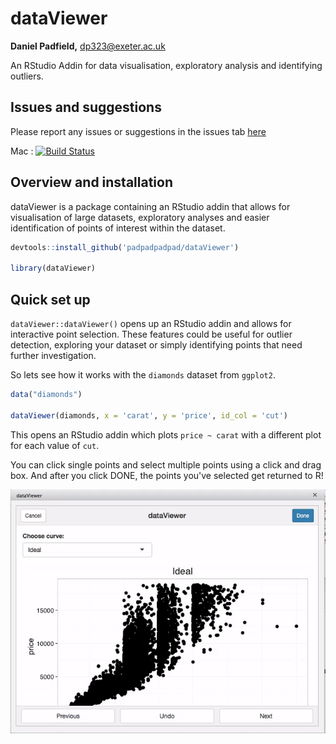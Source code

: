 
<!-- README.md is generated from README.Rmd. Please edit that file -->
dataViewer
==========

**Daniel Padfield,** <dp323@exeter.ac.uk>

An RStudio Addin for data visualisation, exploratory analysis and identifying outliers.

Issues and suggestions
----------------------

Please report any issues or suggestions in the issues tab [here](https://github.com/padpadpadpad/dataViewer/issues)

Mac : [![Build Status](https://travis-ci.org/padpadpadpad/dataViewer.svg?branch=master)](https://travis-ci.org/padpadpadpad/dataViewer)

Overview and installation
-------------------------

dataViewer is a package containing an RStudio addin that allows for visualisation of large datasets, exploratory analyses and easier identification of points of interest within the dataset.

``` r
devtools::install_github('padpadpadpad/dataViewer')

library(dataViewer)
```

Quick set up
------------

`dataViewer::dataViewer()` opens up an RStudio addin and allows for interactive point selection. These features could be useful for outlier detection, exploring your dataset or simply identifying points that need further investigation.

So lets see how it works with the `diamonds` dataset from `ggplot2`.

``` r
data("diamonds")

dataViewer(diamonds, x = 'carat', y = 'price', id_col = 'cut')
```

This opens an RStudio addin which plots `price ~ carat` with a different plot for each value of `cut`.

You can click single points and select multiple points using a click and drag box. And after you click DONE, the points you've selected get returned to R!

<p align="center">
<img src='gifs/dataViewer_gifstart.gif'/>
</p>
